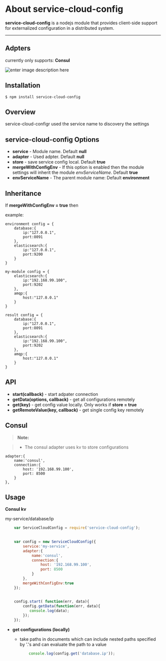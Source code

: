 
About service-cloud-config
===================

**service-cloud-config** is a nodejs module that provides client-side support for externalized configuration in a distributed system.

---------------

Adpters
-------------
currently only supports:
 **Consul** 
 
![enter image description here](http://tfitch.com/automation-tools-bootcamp/images/consul-mini-logo.png)

Installation
-------------

    $ npm install service-cloud-config


Overview
-------------
service-cloud-configr used the service name to discovery the settings


**service-cloud-config Options**
----------

 - **service** - Module name. Default **null**
 - **adapter** - Used adpter. Default **null**
 - **store** - save service config local. Default **true**
 - **mergeWithConfigEnv** - If this option is enabled then the module settings will inherit the module *envServiceName*. Default **true**
 - **envServiceName** - The parent module name: Default **environment**


Inheritance
-----------
If **mergeWithConfigEnv = true** then

example:

    environment config = {
		database:{
			ip:"127.0.0.1",
			port:8091
		},
		elasticsearch:{
			ip:"127.0.0.1",
			port:9200
		}
	}

	my-module config = {
		elasticsearch:{
			ip:"192.168.99.100",
			port:9202
		},
		amqp:{
			host:"127.0.0.1"
		}
	}

	result config = {
		database:{
			ip:"127.0.0.1",
			port:8091
		},
		elasticsearch:{
			ip:"192.168.99.100",
			port:9202
		},
		amqp:{
			host:"127.0.0.1"
		}
	}

API
-------------

 - **start(callback)** - start adpater connection
 - **getData(options, callback)** - get all configurations remotely
 -  **get(key)** - get config value locally. Only works if **store = true**
 - **getRemoteValue(key, callback)** - get single config key remotely


**Consul**
------
> **Note:**

> - The consul adapter uses kv to store configurations

    adapter:{
        name:'consul',
        connection:{
            host: '192.168.99.100',
            port: 8500
        }
    },

Usage
-------------

**Consul kv**

my-service/database/ip

```javascript
    var ServiceCloudConfig = require('service-cloud-config');
    
    
    var config = new ServiceCloudConfig({
        service:'my-service',
        adapter:{
            name:'consul',
            connection:{
                host: '192.168.99.100',
                port: 8500
            }
        },
        mergeWithConfigEnv:true
    });
    
    
    config.start( function(err, data){
        config.getData(function(err, data){
           console.log(data);
        });
    });

```

 - **get configurations (locally)**
		
	 - take paths in documents which can include nested paths specified by '.'s and can evaluate the path to a value
        ```javascript
            console.log(config.get('database.ip'));
        ```